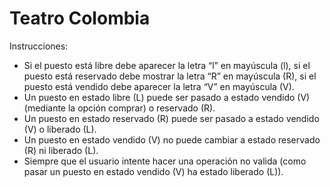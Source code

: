 # Teatro Colombia

Instrucciones:

<ul>
<li>Si el puesto está libre debe aparecer la letra “l” en mayúscula (l), si el puesto está reservado debe mostrar la letra “R” en mayúscula (R), si el
puesto está vendido debe aparecer la letra “V” en mayúscula (V).
<li>Un puesto en estado libre (L) puede ser pasado a estado vendido (V) (mediante la opción comprar) o reservado (R).
<li>Un puesto en estado reservado (R) puede ser pasado a estado vendido (V) o liberado (L).
<li>Un puesto en estado vendido (V) no puede cambiar a estado reservado (R) ni liberado (L).
<li>Siempre que el usuario intente hacer una operación no valida (como pasar un puesto en estado vendido (V) ha estado liberado (L)).
</ul>
